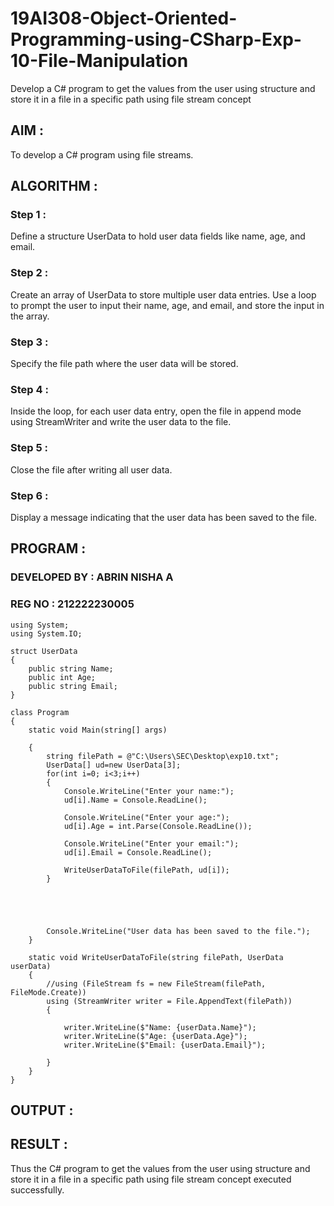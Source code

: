 # 19AI308-Object-Oriented-Programming-using-CSharp-Exp-10-File-Manipulation

Develop a C# program to get the values from the user using structure and store it in a file in a specific path using file stream concept

## AIM :

To develop a C# program using file streams.

## ALGORITHM :

### Step 1 :

Define a structure UserData to hold user data fields like name, age, and email.

### Step 2 :

Create an array of UserData to store multiple user data entries. Use a loop to prompt the user to input their name, age, and email, and store the input in the array.

### Step 3 :

Specify the file path where the user data will be stored.

### Step 4 :

Inside the loop, for each user data entry, open the file in append mode using StreamWriter and write the user data to the file.

### Step 5 :

Close the file after writing all user data.

### Step 6 :

Display a message indicating that the user data has been saved to the file.

## PROGRAM :

### DEVELOPED BY : ABRIN NISHA A
### REG NO : 212222230005

```
using System;
using System.IO;

struct UserData
{
    public string Name;
    public int Age;
    public string Email;
}

class Program
{
    static void Main(string[] args)

    {
        string filePath = @"C:\Users\SEC\Desktop\exp10.txt";
        UserData[] ud=new UserData[3];
        for(int i=0; i<3;i++)
        {
            Console.WriteLine("Enter your name:");
            ud[i].Name = Console.ReadLine();

            Console.WriteLine("Enter your age:");
            ud[i].Age = int.Parse(Console.ReadLine());

            Console.WriteLine("Enter your email:");
            ud[i].Email = Console.ReadLine();

            WriteUserDataToFile(filePath, ud[i]);
        }  
        
        

       

        Console.WriteLine("User data has been saved to the file.");
    }

    static void WriteUserDataToFile(string filePath, UserData userData)
    {
        //using (FileStream fs = new FileStream(filePath, FileMode.Create))
        using (StreamWriter writer = File.AppendText(filePath))
        {
            
            writer.WriteLine($"Name: {userData.Name}");
            writer.WriteLine($"Age: {userData.Age}");
            writer.WriteLine($"Email: {userData.Email}");
            
        }
    }
}
```

## OUTPUT :



## RESULT :

Thus the C# program to get the values from the user using structure and store it in a file in a specific path using file stream concept executed successfully.

